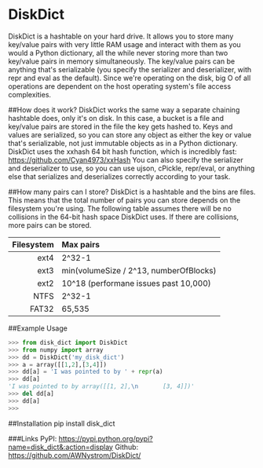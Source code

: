 # DiskDict
DiskDict is a hashtable on your hard drive. It allows you to store many key/value pairs with very little RAM usage and interact with them as you would a Python dictionary, all the while never storing more than two key/value pairs in memory simultaneously. The key/value pairs can be anything that's serializable (you specify the serializer and deserializer, with repr and eval as the default). Since we're operating on the disk, big O of all operations are dependent on the host operating system's file access complexities.

##How does it work?
DiskDict works the same way a separate chaining hashtable does, only it's on disk. In this case, a bucket is a file and key/value pairs are stored in the file the key gets hashed to. Keys and values are serialized, so you can store any object as either the key or value that's serializable, not just immutable objects as in a Python dictionary. DiskDict uses the xxhash 64 bit hash function, which is incredibly fast: https://github.com/Cyan4973/xxHash You can also specify the serializer and deserializer to use, so you can use ujson, cPickle, repr/eval, or anything else that serializes and deserializes correctly according to your task.

##How many pairs can I store?
DiskDict is a hashtable and the bins are files. This means that the total number of pairs you can store depends on the filesystem you're using. The following table assumes there will be no collisions in the 64-bit hash space DiskDict uses. If there are collisions, more pairs can be stored.

|Filesystem | Max pairs                            |
|----------:|:-------------------------------------|
|ext4       |2^32-1                                |
|ext3       |min(volumeSize / 2^13, numberOfBlocks)|
|ext2       |10^18 (performane issues past 10,000) |
|NTFS       |2^32-1                                |
|FAT32      |65,535                                |

##Example Usage
```python
>>> from disk_dict import DiskDict
>>> from numpy import array
>>> dd = DiskDict('my_disk_dict')
>>> a = array([[1,2],[3,4]])
>>> dd[a] = 'I was pointed to by ' + repr(a)
>>> dd[a]
'I was pointed to by array([[1, 2],\n       [3, 4]])'
>>> del dd[a]
>>> dd[a]
>>>
```

##Installation
pip install disk_dict

###Links
PyPI: https://pypi.python.org/pypi?name=disk_dict&:action=display
Github: https://github.com/AWNystrom/DiskDict/
